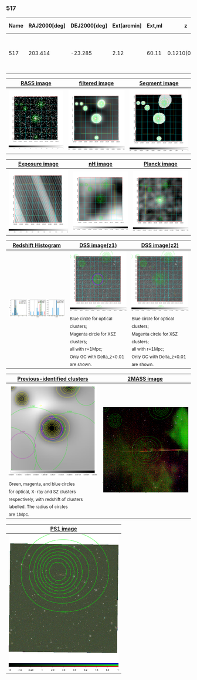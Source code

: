 <div STYLE="page-break-after: always;"></div>

### 517

|Name|RAJ2000[deg]|DEJ2000[deg] |Ext[arcmin]| Ext,ml | z | z_src| C|GC(XSZ,Delta_z<0.01)| GC(OPT,Delta_z<0.01)|GC| R_sig[arcmin] | R500[arcmin] | R500[Mpc]| CRsig[c/s] | CR500[c/s] |L500[1E44 erg/s]|F500[1E-12 erg/s/cm^2]| M500[1E14 Msun]|Tx[keV]|Cnt_sig|Beta|Rc[arcmin]|Comment|Alias|
|---|---|---|---|---|---|------|---|--------|---------|----------|---|---|---|---|---|---|---|---|---|---|---|---|---|---|
|517| 203.414| -23.285| 2.12| 60.11| 0.1210(0.006)| z1, z_xsz| B| MCXC, PSZ2, Tar, XB| A, N| A, MCXC, N, PSZ2, Tar, W, XB| 7.338| 8.213| 1.074| 0.293(0.047)| 0.298(0.048)| 2.042(0.120)| 5.352(0.315)| 3.96(0.11)| 5.20(0.10)| 91.6| 0.931(-0.087+0.050)| 4.191(-0.503+0.378)| -| k239|

|[RASS image](../image/517/517_img.pdf)|[filtered image](../image/517/517_fil.pdf)|[Segment image](../image/517/517_seg.pdf)|
|-------------------|--------------------|-------------------|
| <img src="../image/517/517_img.png" width="300">  | <img src="../image/517/517_fil.png" width="300">   | <img src="../image/517/517_seg.png" width="300">  |

|[Exposure image](../image/517/517_mex.pdf)| [nH image](../image/517/517_nh.pdf)| [Planck image](../image/517/517_p.pdf)|
|-------------------|--------------------|-------------------|
|<img src="../image/517/517_mex.png" width="300">   | <img src="../image/517/517_nh.png" width="300">    | <img src="../image/517/517_p.png" width="300"> |

|[Redshift Histogram](../image/517/517_zg.pdf) | [DSS image(z1)](../image/517/517_dss_z1.pdf)      |  [DSS image(z2)](../image/517/517_dss_z2.pdf)    |
|-------------------|--------------------|-------------------|
|<img src="../image/517/517_zg.png" width="300"> |<img src="../image/517/517_dss_z1.png" width="300"> <sub><br>Blue circle for optical clusters; <br>Magenta circle for XSZ clusters; <br>all with r=1Mpc; <br>Only GC with Delta_z<0.01 are shown. </sub>| <img src="../image/517/517_dss_z2.png" width="300"><sub><br>Blue circle for optical clusters; <br>Magenta circle for XSZ clusters; <br>all with r=1Mpc; <br>Only GC with Delta_z<0.01 are shown. </sub> |

|[Previous-identified clusters](../image/517/517_gc.pdf) | [2MASS image](../image/517/517_2mass.pdf)      |
|-------------------|-------------------|
|<img src=../image/517/517_gc.png width="300"> <br><sub>Green, magenta, and blue circles <br>for optical, X-ray and SZ clusters <br>respectively, with redshift of clusters <br>labelled. The radius of circles <br>are 1Mpc.</sub>|<img src="../image/517/517_2mass.png" width="300">  |

|[PS1 image](../image/517/517_ps1.pdf)            |
|-------------------|
| <img src="../image/517/517_ps1.png" width="300">  |
